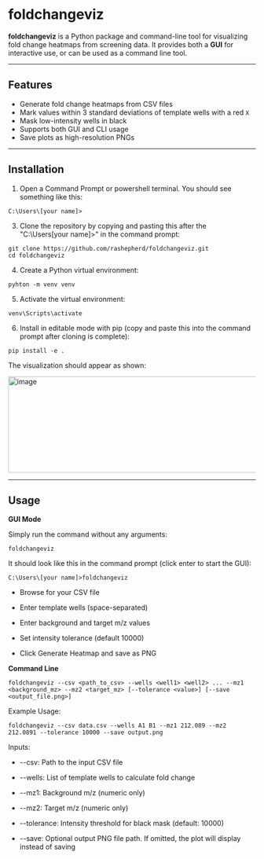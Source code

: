 # foldchangeviz

**foldchangeviz** is a Python package and command-line tool for visualizing fold change heatmaps from screening data. It provides both a **GUI** for interactive use, or can be used as a command line tool. 

---

## Features

- Generate fold change heatmaps from CSV files
- Mark values within 3 standard deviations of template wells with a red `X`
- Mask low-intensity wells in black
- Supports both GUI and CLI usage
- Save plots as high-resolution PNGs

---

## Installation

1. Open a Command Prompt or powershell terminal. You should see something like this:
```
C:\Users\[your name]>
``` 

3. Clone the repository by copying and pasting this after the "C:\Users\[your name]>" in the command prompt:

```
git clone https://github.com/rashepherd/foldchangeviz.git
cd foldchangeviz
```

4. Create a Python virtual environment:

```
pyhton -m venv venv
```

5. Activate the virtual environment:

```
venv\Scripts\activate
```
6. Install in editable mode with pip (copy and paste this into the command prompt after cloning is complete):

```
pip install -e .
```
The visualization should appear as shown:

<img width="610" height="196" alt="image" src="https://github.com/user-attachments/assets/1c52526a-d3c9-45d3-94b4-0def11a2679d" />

---

## Usage

**GUI Mode**

Simply run the command without any arguments:

```
foldchangeviz
```
It should look like this in the command prompt (click enter to start the GUI):

```
C:\Users\[your name]>foldchangeviz
```
- Browse for your CSV file

- Enter template wells (space-separated)

- Enter background and target m/z values

- Set intensity tolerance (default 10000)

- Click Generate Heatmap and save as PNG

**Command Line**

```
foldchangeviz --csv <path_to_csv> --wells <well1> <well2> ... --mz1 <background_mz> --mz2 <target_mz> [--tolerance <value>] [--save <output_file.png>]
```
Example Usage:

```
foldchangeviz --csv data.csv --wells A1 B1 --mz1 212.089 --mz2 212.0891 --tolerance 10000 --save output.png
```
Inputs: 

- --csv: Path to the input CSV file

- --wells: List of template wells to calculate fold change

- --mz1: Background m/z (numeric only)

- --mz2: Target m/z (numeric only)

- --tolerance: Intensity threshold for black mask (default: 10000)

- --save: Optional output PNG file path. If omitted, the plot will display instead of saving

